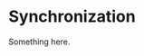 [title]: # (Synchronization)
[tags]: # (XXX)
[priority]: # (4236)
# Synchronization
Something here.
